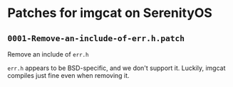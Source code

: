 # Patches for imgcat on SerenityOS

## `0001-Remove-an-include-of-err.h.patch`

Remove an include of `err.h`

`err.h` appears to be BSD-specific, and we don't support it. Luckily,
imgcat compiles just fine even when removing it.

